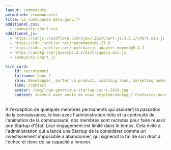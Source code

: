 ```yaml
---
layout: communaute
permalink: /communaute/
title: La communauté beta.gouv.fr
additional_css:
  - community-chart.css
additional_js:
  - https://cdnjs.cloudflare.com/ajax/libs/Chart.js/3.5.1/chart.min.js
  - https://cdn.jsdelivr.net/npm/moment@2.27.0
  - https://cdn.jsdelivr.net/npm/chartjs-adapter-moment@0.1.1
  - https://unpkg.com/jquery@2.2.2/dist/jquery.min.js
  - community-chart.js

hire_card:
    id: recrutement
    fullname: Vous ?
    role: Développer, porter un produit, coaching lean, marketing numérique…
    link: /contact
    avatar: /img/logo-generique-startup-carre-2019.jpg
    content: <b>Vous avez envie de nous rejoindre&nbsp;? Contactez-nous&nbsp;!</b>
---
```


À l'exception de quelques membres permanents qui assurent la passation de la connaissance, le lien avec l'administration hôte et la continuité de l'animation de la communauté, nos membres sont recrutés pour faire réussir _une_ Startup d'État. Leur engagement est limité dans le temps. Cela évite à l'administration qui a lancé une Startup de la considérer comme un investissement impossible à abandonner, qui signerait la fin de son droit à l'échec et donc de sa capacité à innover.
